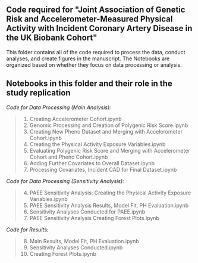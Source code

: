 Code required for "Joint Association of Genetic Risk and Accelerometer-Measured Physical Activity with Incident Coronary Artery Disease in the UK Biobank Cohort"
------------

This folder contains all of the code required to process the data, conduct analyses, and create figures in the manuscript. The Notebooks are organized based on whether they focus on data processing or analysis.


Notebooks in this folder and their role in the study replication
------------

*Code for Data Processing (Main Analysis):*
>1. Creating Accelerometer Cohort.ipynb
>2. Genomic Processing and Creation of Polygenic Risk Score.ipynb
>3. Creating New Pheno Dataset and Merging with Accelerometer Cohort.ipynb
>4. Creating the Physical Activity Exposure Variables.ipynb
>5. Evaluating Polygenic Risk Score and Merging with Accelerometer Cohort and Pheno Cohort.ipynb
>6. Adding Further Covariates to Overall Dataset.ipynb
>7. Processing Covariates, Incident CAD for Final Dataset.ipynb

*Code for Data Processing (Sensitivity Analysis):*
>4. PAEE Sensitivity Analysis: Creating the Physical Activity Exposure Variables.ipynb
>8. PAEE Sensitivity Analysis Results, Model Fit, PH Evaluation.ipynb
>9. Sensitivity Analyses Conducted for PAEE.ipynb
>10. PAEE Sensitivity Analysis Creating Forest Plots.ipynb

*Code for Results:*
>8. Main Results, Model Fit, PH Evaluation.ipynb
>9. Sensitivity Analyses Conducted.ipynb
>10. Creating Forest Plots.ipynb
